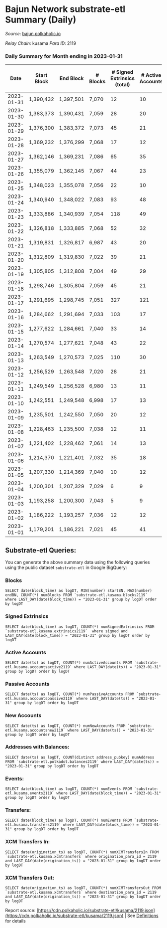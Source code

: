 # Bajun Network substrate-etl Summary (Daily)

_Source_: [bajun.polkaholic.io](https://bajun.polkaholic.io)

*Relay Chain*: kusama
*Para ID*: 2119



### Daily Summary for Month ending in 2023-01-31


| Date | Start Block | End Block | # Blocks | # Signed Extrinsics (total) | # Active Accounts | # Passive | # New | # Addresses with Balances | # Events | # Transfers | # XCM Transfers In | # XCM Transfers Out | Issues | 
| ---- | ----------- | --------- | -------- | --------------------------- | ----------------- | --------- | ----- | ------------------------- | -------- | ----------- | ------------------ | ------------------- | ------ |
| 2023-01-31 | 1,390,432 | 1,397,501 | 7,070 | 12 | 10 | 9 | 7 | 4,244 | 14,229 | 11  |   |   |  |
| 2023-01-30 | 1,383,373 | 1,390,431 | 7,059 | 28 | 20 | 9 | 5 | 4,237 | 14,304 | 23  |   |   |  |
| 2023-01-29 | 1,376,300 | 1,383,372 | 7,073 | 45 | 21 | 18 | 11 | 4,232 | 14,440 | 38  |   |   |  |
| 2023-01-28 | 1,369,232 | 1,376,299 | 7,068 | 17 | 12 | 11 | 4 | 4,221 | 14,250 | 15  |   |   |  |
| 2023-01-27 | 1,362,146 | 1,369,231 | 7,086 | 65 | 35 | 17 | 24 | 4,217 | 14,612 | 62  |   |   |  |
| 2023-01-26 | 1,355,079 | 1,362,145 | 7,067 | 44 | 23 | 15 | 15 | 4,193 | 14,435 | 41  |   |   |  |
| 2023-01-25 | 1,348,023 | 1,355,078 | 7,056 | 22 | 10 | 18 | 14 | 4,178 | 14,275 | 21  |   |   |  |
| 2023-01-24 | 1,340,940 | 1,348,022 | 7,083 | 93 | 48 | 23 | 35 | 4,164 | 14,798 | 91  |   |   |  |
| 2023-01-23 | 1,333,886 | 1,340,939 | 7,054 | 118 | 49 | 34 | 34 | 4,129 | 14,887 | 107  |   |   |  |
| 2023-01-22 | 1,326,818 | 1,333,885 | 7,068 | 52 | 32 | 18 | 12 | 4,095 | 14,474 | 48  |   |   |  |
| 2023-01-21 | 1,319,831 | 1,326,817 | 6,987 | 43 | 20 | 23 | 15 | 4,083 | 14,265 | 39  |   |   |  |
| 2023-01-20 | 1,312,809 | 1,319,830 | 7,022 | 39 | 21 | 21 | 15 | 4,068 | 14,314 | 31  |   |   |  |
| 2023-01-19 | 1,305,805 | 1,312,808 | 7,004 | 49 | 29 | 25 | 19 | 4,053 | 14,348 | 45  |   |   |  |
| 2023-01-18 | 1,298,746 | 1,305,804 | 7,059 | 45 | 21 | 32 | 30 | 4,035 | 14,452 | 41  |   |   |  |
| 2023-01-17 | 1,291,695 | 1,298,745 | 7,051 | 327 | 121 | 94 | 151 | 4,005 | 16,411 | 320  |   |   |  |
| 2023-01-16 | 1,284,662 | 1,291,694 | 7,033 | 103 | 17 | 85 | 55 | 3,854 | 14,797 | 98  |   |   |  |
| 2023-01-15 | 1,277,622 | 1,284,661 | 7,040 | 33 | 14 | 24 | 11 | 3,799 | 14,304 | 30  |   |   |  |
| 2023-01-14 | 1,270,574 | 1,277,621 | 7,048 | 43 | 22 | 24 | 14 | 3,788 | 14,385 | 36  |   |   |  |
| 2023-01-13 | 1,263,549 | 1,270,573 | 7,025 | 110 | 30 | 71 | 43 | 3,774 | 14,800 | 101  |   |   |  |
| 2023-01-12 | 1,256,529 | 1,263,548 | 7,020 | 28 | 21 | 13 | 12 | 3,731 | 14,240 | 23  |   |   |  |
| 2023-01-11 | 1,249,549 | 1,256,528 | 6,980 | 13 | 11 | 8 | 3 | 3,720 | 14,048 | 11  |   |   |  |
| 2023-01-10 | 1,242,551 | 1,249,548 | 6,998 | 17 | 13 | 6 | 2 | 3,717 | 14,106 | 11  |   |   |  |
| 2023-01-09 | 1,235,501 | 1,242,550 | 7,050 | 20 | 12 | 10 | 5 | 3,715 | 14,234 | 15  |   |   |  |
| 2023-01-08 | 1,228,463 | 1,235,500 | 7,038 | 12 | 11 | 5 | 1 | 3,710 | 14,153 | 9  |   |   |  |
| 2023-01-07 | 1,221,402 | 1,228,462 | 7,061 | 14 | 13 | 2 |  | 3,709 | 14,210 | 9  |   |   |  |
| 2023-01-06 | 1,214,370 | 1,221,401 | 7,032 | 35 | 18 | 11 | 6 | 3,709 | 14,319 | 30  |   |   |  |
| 2023-01-05 | 1,207,330 | 1,214,369 | 7,040 | 10 | 12 | 1 | 1 | 3,703 | 14,149 | 8  |   |   |  |
| 2023-01-04 | 1,200,301 | 1,207,329 | 7,029 | 6 | 9 | 3 |  | 3,702 | 14,098 | 5  |   |   |  |
| 2023-01-03 | 1,193,258 | 1,200,300 | 7,043 | 5 | 9 | 1 |  | 3,702 | 14,120 | 1  |   |   |  |
| 2023-01-02 | 1,186,222 | 1,193,257 | 7,036 | 12 | 12 | 1 | 3 | 3,702 | 14,153 | 11  |   |   |  |
| 2023-01-01 | 1,179,201 | 1,186,221 | 7,021 | 45 | 41 | 2 | 13 | 3,699 | 14,342 | 43  |   |   |  |

## Substrate-etl Queries:
You can generate the above summary data using the following queries using the public dataset `substrate-etl` in Google BigQuery:


### Blocks
```
SELECT date(block_time) as logDT, MIN(number) startBN, MAX(number) endBN, COUNT(*) numBlocks FROM `substrate-etl.kusama.blocks2119`  where LAST_DAY(date(block_time)) = "2023-01-31" group by logDT order by logDT
```


### Signed Extrinsics
```
SELECT date(block_time) as logDT, COUNT(*) numSignedExtrinsics FROM `substrate-etl.kusama.extrinsics2119`  where signed and LAST_DAY(date(block_time)) = "2023-01-31" group by logDT order by logDT
```


### Active Accounts
```
SELECT date(ts) as logDT, COUNT(*) numActiveAccounts FROM `substrate-etl.kusama.accountsactive2119` where LAST_DAY(date(ts)) = "2023-01-31" group by logDT order by logDT
```


### Passive Accounts
```
SELECT date(ts) as logDT, COUNT(*) numPassiveAccounts FROM `substrate-etl.kusama.accountspassive2119` where LAST_DAY(date(ts)) = "2023-01-31" group by logDT order by logDT
```


### New Accounts
```
SELECT date(ts) as logDT, COUNT(*) numNewAccounts FROM `substrate-etl.kusama.accountsnew2119` where LAST_DAY(date(ts)) = "2023-01-31" group by logDT order by logDT
```


### Addresses with Balances:
```
SELECT date(ts) as logDT, COUNT(distinct address_pubkey) numAddress FROM `substrate-etl.polkadot.balances2119` where LAST_DAY(date(ts)) = "2023-01-31" group by logDT order by logDT
```


### Events:
```
SELECT date(block_time) as logDT, COUNT(*) numEvents FROM `substrate-etl.kusama.events2119` where LAST_DAY(date(block_time)) = "2023-01-31" group by logDT order by logDT
```


### Transfers:
```
SELECT date(block_time) as logDT, COUNT(*) numEvents FROM `substrate-etl.kusama.transfers2119` where LAST_DAY(date(block_time)) = "2023-01-31" group by logDT order by logDT
```


### XCM Transfers In:
```
SELECT date(origination_ts) as logDT, COUNT(*) numXCMTransfersIn FROM `substrate-etl.kusama.xcmtransfers` where origination_para_id = 2119 and LAST_DAY(date(origination_ts)) = "2023-01-31" group by logDT order by logDT
```


### XCM Transfers Out:
```
SELECT date(origination_ts) as logDT, COUNT(*) numXCMTransfersOut FROM `substrate-etl.kusama.xcmtransfers` where destination_para_id = 2119 and LAST_DAY(date(origination_ts)) = "2023-01-31" group by logDT order by logDT
```



Report source: [https://cdn.polkaholic.io/substrate-etl/kusama/2119.json](https://cdn.polkaholic.io/substrate-etl/kusama/2119.json) | See [Definitions](/DEFINITIONS.md) for details
